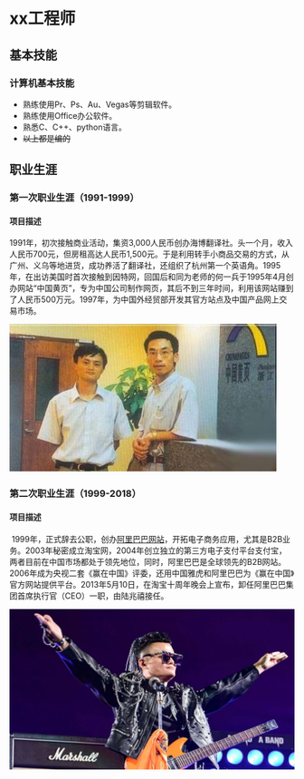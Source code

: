 # xx工程师

##  <i class="fa fa-cogs" aria-hidden="true"></i> 基本技能

### 计算机基本技能

* 熟练使用Pr、Ps、Au、Vegas等剪辑软件。
* 熟练使用Office办公软件。
* 熟悉C、C++、python语言。
* ~~以上都是编的~~

##  <i class="fa fa-briefcase" aria-hidden="true"></i> 职业生涯

### 第一次职业生涯（1991-1999）

#### 项目描述  

​	1991年，初次接触商业活动，集资3,000人民币创办海博翻译社。头一个月，收入人民币700元，但房租高达人民币1,500元。于是利用转手小商品交易的方式，从广州、义乌等地进货，成功养活了翻译社，还组织了杭州第一个英语角。1995年，在出访美国时首次接触到因特网，回国后和同为老师的何一兵于1995年4月创办网站“中国黄页”，专为中国公司制作网页，其后不到三年时间，利用该网站赚到了人民币500万元。1997年，为中国外经贸部开发其官方站点及中国产品网上交易市场。

![china-pages](.\assets\images\china-pages.jpg)

### 第二次职业生涯（1999-2018）

#### 项目描述

​	1999年，正式辞去公职，创办[阿里巴巴网站](https://www.alibaba.com)，开拓电子商务应用，尤其是B2B业务。2003年秘密成立淘宝网，2004年创立独立的第三方电子支付平台支付宝，两者目前在中国市场都处于领先地位，同时，阿里巴巴是全球领先的B2B网站。2006年成为央视二套《赢在中国》评委，还用中国雅虎和阿里巴巴为《赢在中国》官方网站提供平台。2013年5月10日，在淘宝十周年晚会上宣布，卸任阿里巴巴集团首席执行官（CEO）一职，由陆兆禧接任。

![alibaba](.\assets\images\alibaba.jpg)

